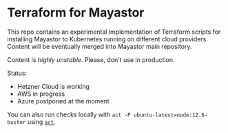 # Terraform for Mayastor

This repo contains an experimental implementation of Terraform scripts for installing Mayastor to Kubernetes running on different cloud providers. Content will be eventually merged into Mayastor main repository.

Content is *highly unstable*. Please, don't use in production.

Status:
- Hetzner Cloud is working
- AWS in progress
- Azure postponed at the moment

You can also run checks locally with `act -P ubuntu-latest=node:12.6-buster` using [`act`](https://github.com/nektos/act).

